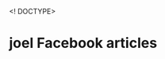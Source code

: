<! DOCTYPE>
<html>
  <meta property="fb:pages" content="103298124884079" />
  <body>
    <h1>joel Facebook articles</h1>
    <p></p>
  </body>
  </html>
